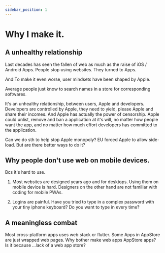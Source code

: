 ```yaml
---
sidebar_position: 1
---
```


# Why I make it.

## A unhealthy relationship

Last decades has seen the fallen of web as much as the raise of iOS / Android Apps. People stop using websites. They turned to Apps. 

And To make it even worse, user mindsets have been shaped by Apple. 

Average people just know to search names in a store for corresponding softwares.

It's an unhealthy relationship, between users, Apple and developers. Developers are controlled by Apple, they need to yield, please Apple and share their incomes. And Apple has actually the power of censorship. Apple could unlist, remove and ban a application at it's will, no matter how people want the app, and no matter how much effort developers has committed to the application.

Can we do sth to help stop Apple monopoly? EU forced Apple to allow side-load. But are there better ways to do it?

## Why people don't use web on mobile devices.

Bcs it's hard to use.

1. Most websites are designed years ago and for desktops. Using them on mobile device is hard. Designers on the other hand are not familiar with coding for mobile PWAs.

2. Logins are painful. Have you tried to type in a complex password with your tiny iphone keyboard? Do you want to type in every time? 

## A meaningless combat

Most cross-platform apps uses web stack or flutter. Some Apps in AppStore are just wrapped web pages. Why bother make web apps AppStore apps? Is it because ...lack of a web app store?


